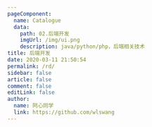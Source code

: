 ```yaml
---
pageComponent: 
  name: Catalogue
  data: 
    path: 02.后端开发
    imgUrl: /img/ui.png
    description: java/python/php，后端相关技术
title: 后端开发
date: 2020-03-11 21:50:54
permalink: /rd/
sidebar: false
article: false
comment: false
editLink: false
author: 
  name: 阿心同学
  link: https://github.com/wlswang
---
```

